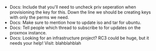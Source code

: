 * Docs: Include that you'll need to uncheck priv seperation when provisioning the key for this. Down the line we should
be creating keys with only the perms we need.
* Docs: Make sure to mention how to update iso and tar for ubuntu.
* Docs: Tell people which thread to subscribe to for updates on the proxmox instance.
* Docs: Looking for an infrastructure project? RC3 could be huge, but it needs your help! Visit: blahblahblah  

